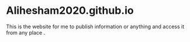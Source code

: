 # Alihesham2020.github.io
This is the website for me to publish information or anything and access it from any place .
